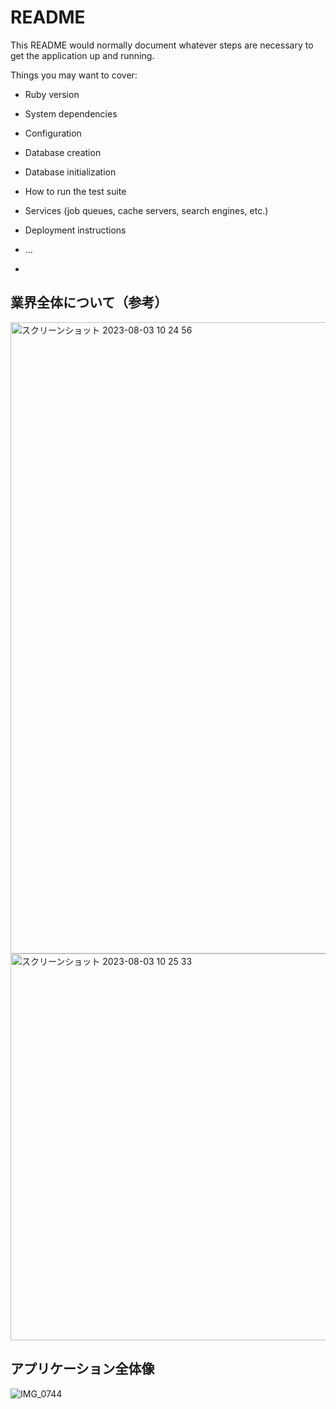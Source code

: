 # README

This README would normally document whatever steps are necessary to get the
application up and running.

Things you may want to cover:

* Ruby version

* System dependencies

* Configuration

* Database creation

* Database initialization

* How to run the test suite

* Services (job queues, cache servers, search engines, etc.)

* Deployment instructions

* ...

* 


## 業界全体について（参考）
<img width="1010" alt="スクリーンショット 2023-08-03 10 24 56" src="https://github.com/shunsukekaneko72106/happyCookingRecipes/assets/61620829/2c576760-9c22-41a4-845f-1dccd0b0b92b">

<img width="619" alt="スクリーンショット 2023-08-03 10 25 33" src="https://github.com/shunsukekaneko72106/happyCookingRecipes/assets/61620829/b949469c-e7a3-49f0-ad3e-20bdf3d3912d">

## アプリケーション全体像
![IMG_0744](https://github.com/shunsukekaneko72106/happyCookingRecipes/assets/61620829/ccc580da-583b-4f2f-b4d9-24ca841d12c0)
